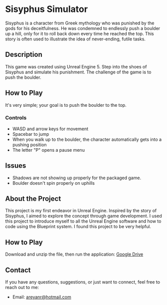 # Sisyphus Simulator

Sisyphus is a character from Greek mythology who was punished by the gods for his deceitfulness. He was condemned to endlessly push a boulder up a hill, only for it to roll back down every time he reached the top. This story is often used to illustrate the idea of never-ending, futile tasks.

## Description
This game was created using Unreal Engine 5. Step into the shoes of Sisyphus and simulate his punishment. The challenge of the game is to push the boulder.

## How to Play
It's very simple; your goal is to push the boulder to the top.

### Controls
- WASD and arrow keys for movement
- Spacebar to jump
- When you walk up to the boulder, the character automatically gets into a pushing position
- The letter "P" opens a pause menu

## Issues
- Shadows are not showing up properly for the packaged game.
- Boulder doesn't spin properly on uphills


## About the Project
This project is my first endeavor in Unreal Engine. Inspired by the story of Sisyphus, I aimed to explore the concept through game development. I used this project to introduce myself to all the Unreal Engine software and how to code using the Blueprint system. I found this project to be very helpful.

## How to Play
Download and unzip the file, then run the application: [Google Drive](https://drive.google.com/file/d/1YTo8gncWW-M7xw4585FKnfiAohsqh6Ug/view?usp=sharing)

## Contact
If you have any questions, suggestions, or just want to connect, feel free to reach out to me:
- Email: areyanr@hotmail.com
